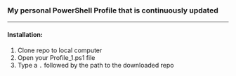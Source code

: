 ### My personal PowerShell Profile that is continuously updated 

---

#### Installation:
1. Clone repo to local computer
2. Open your Profile_1.ps1 file
3. Type a `.` followed by the path to the downloaded repo